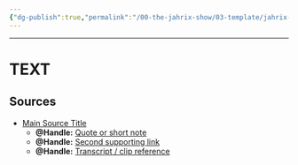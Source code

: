 ```yaml
---
{"dg-publish":true,"permalink":"/00-the-jahrix-show/03-template/jahrix-show-template/","tags":["jahrixshow","politics","edithere"],"created":"2025-08-25T10:34:30.218-04:00","updated":"2025-08-25T10:42:21.661-04:00"}
---
```


---
# TEXT

## Sources
- [Main Source Title](url)  
  - **@Handle:** [Quote or short note](url)  
  - **@Handle:** [Second supporting link](url)  
  - **@Handle:** [Transcript / clip reference](url)  
